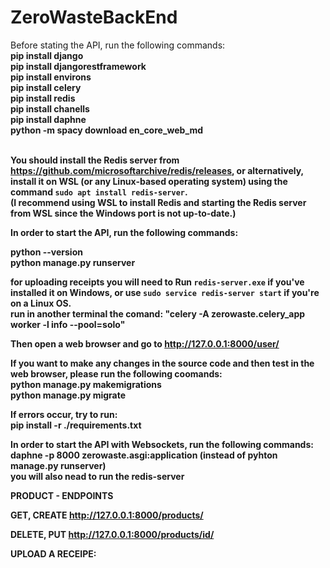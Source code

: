 # ZeroWasteBackEnd
Before stating the API, run the following commands:<br>
<b>pip install django<br>
pip install djangorestframework<br>
pip install environs<br>
pip install celery<br>
pip install redis<br>
pip install chanells<br>
pip install daphne<br>
python -m spacy download en_core_web_md<br>
</br>

You should install the Redis server from https://github.com/microsoftarchive/redis/releases, or alternatively, install it on WSL (or any Linux-based operating system) using the command `sudo apt install redis-server`.<br>
(I recommend using WSL to install Redis and starting the Redis server from WSL since the Windows port is not up-to-date.)

In order to start the API, run the following commands:<br>

<b>python --version<br>
python manage.py runserver<br></b>

for uploading receipts you will need to
<b>
Run `redis-server.exe` if you've installed it on Windows, or use `sudo service redis-server start` if you're on a Linux OS. <br>
run in another terminal the comand: "celery -A zerowaste.celery_app worker -l info --pool=solo"<br>
</b>

Then open a web browser and go to http://127.0.0.1:8000/user/

If you want to make any changes in the source code and then test in the web browser, please run the following coomands:<br>
<b>python manage.py makemigrations<br>
python manage.py migrate</b>

If errors occur, try to run:<br>
<b>pip install -r ./requirements.txt</b>


In order to start the API with Websockets, run the following commands:<br>
<b>
daphne -p 8000 zerowaste.asgi:application (instead of pyhton manage.py runserver)<br>
you will also nead to run the redis-server 


PRODUCT - ENDPOINTS

GET, CREATE
http://127.0.0.1:8000/products/

DELETE, PUT
http://127.0.0.1:8000/products/id/


UPLOAD A RECEIPE:



